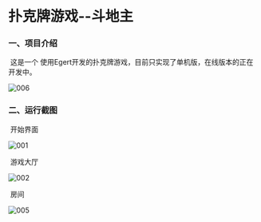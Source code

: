 # 扑克牌游戏--斗地主

###  一、项目介绍

​	这是一个	使用Egert开发的扑克牌游戏，目前只实现了单机版，在线版本的正在开发中。

![006](D:\EgretProjects\helloworld\screenshot\006.png)

### 二、运行截图

​	开始界面

![001](D:\EgretProjects\helloworld\screenshot\001.png)



​	游戏大厅

![002](D:\EgretProjects\helloworld\screenshot\002.png)



​	房间

![005](D:\EgretProjects\helloworld\screenshot\005.png)